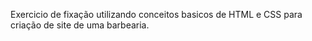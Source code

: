 Exercicio de fixação utilizando conceitos basicos de HTML e CSS para criação de site de uma barbearia.